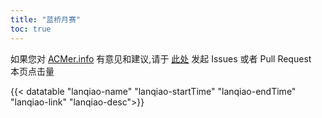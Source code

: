 ```yaml
---
title: "蓝桥月赛"
toc: true
---
```


如果您对 [ACMer.info](https://acmer.info/) 有意见和建议,请于 [此处](https://github.com/acmerindex/acmer-info) 发起 Issues 或者 Pull Request
<br/>
<span>本页点击量<span id="busuanzi_value_page_pv"></span>
<br/>

{{< datatable "lanqiao-name" "lanqiao-startTime" "lanqiao-endTime" "lanqiao-link" "lanqiao-desc">}}

